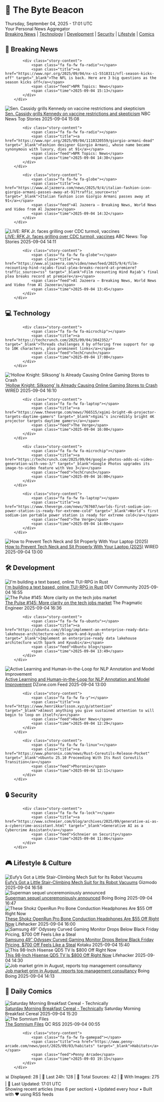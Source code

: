 <!-- Processing 54 RSS feeds at 2025-09-04 17:01:36 UTC -->
<!-- Processing: Penny Arcade -->
<!-- Processing: Dilbert -->
<!-- Processing: Cyanide & Happiness -->
<!-- Processing: CNN Top Stories -->
<!-- Processing: BBC World News -->
<!-- Processing: BBC Breaking News -->
<!-- Processing: NPR News -->
<!-- Processing: CBC News -->
<!-- Error processing https://rss.cbc.ca/lineup/topstories.xml: The read operation timed out -->
<!-- Processing: Reuters Top News -->
<!-- Processing: Associated Press Breaking -->
<!-- Processing: ABC News Breaking -->
<!-- Processing: TechCrunch -->
<!-- Processing: WIRED -->
<!-- Processing: Slashdot -->
<!-- Processing: Dev.to -->
<!-- Processing: It's FOSS -->
<!-- Processing: OMG! Ubuntu -->
<!-- Processing: Red Hat Blog -->
<!-- Processing: InfoQ -->
<!-- Processing: The Pragmatic Engineer -->
<!-- Processing: Lifehacker -->
<!-- Processing: Gizmodo -->
<!-- Processing: Boing Boing -->
<!-- Processing: Schneier on Security -->
<!-- Generated 8 new posts out of 24 feeds processed -->
<div class="newspaper-header">
    <h1 class="newspaper-title">📰 The Byte Beacon</h1>
    <div class="newspaper-date">Thursday, September 04, 2025 - 17:01 UTC</div>
    <div class="newspaper-subtitle">Your Personal News Aggregator</div>
</div>

<div class="newspaper-nav">
    <a href="#breaking">Breaking News</a> |
    <a href="#tech">Technology</a> |
    <a href="#dev">Development</a> |
    <a href="#security">Security</a> |
    <a href="#lifestyle">Lifestyle</a> |
    <a href="#webcomics">Comics</a>
</div>

<div class="news-section breaking-news" id="breaking">
<h2 class="section-header">🚨 Breaking News</h2>
<div class="stories-container">
<div class="story">
            
            <div class="story-content">
                <span class="fa fa-fw fa-radio"></span>
                <span class="title"><a href="https://www.npr.org/2025/09/04/nx-s1-5518311/nfl-season-kicks-off" target="_blank">The NFL is back. Here are 3 big questions as the season kicks off</a></span>
                <span class="feed">NPR Topics: News</span>
                <span class="time">2025-09-04 15:13</span>
            </div>
        </div>
<div class="story">
            <img src="https://media-cldnry.s-nbcnews.com/image/upload/t_fit_1500w/mpx/2704722219/2025_09/1756998494480_now_brk_cassidy_kennedy_vaccines_250904_1920x1080-l22qh0.jpg" alt="Sen. Cassidy grills Kennedy on vaccine restrictions and skepticism" class="story-image" loading="lazy" onerror="this.style.display='none'">
            <div class="story-content">
                <span class="fa fa-fw fa-broadcast-tower"></span>
                <span class="title"><a href="https://www.nbcnews.com/now/video/sen-cassidy-grills-kennedy-on-vaccine-restrictions-and-skepticism-246699589769" target="_blank">Sen. Cassidy grills Kennedy on vaccine restrictions and skepticism</a></span>
                <span class="feed">NBC News Top Stories</span>
                <span class="time">2025-09-04 15:08</span>
            </div>
        </div>
<div class="story">
            
            <div class="story-content">
                <span class="fa fa-fw fa-radio"></span>
                <span class="title"><a href="https://www.npr.org/2025/09/04/1110320559/giorgio-armani-dead" target="_blank">Fashion designer Giorgio Armani, whose name became synonymous with luxury, dies at 91</a></span>
                <span class="feed">NPR Topics: News</span>
                <span class="time">2025-09-04 14:38</span>
            </div>
        </div>
<div class="story">
            
            <div class="story-content">
                <span class="fa fa-fw fa-globe"></span>
                <span class="title"><a href="https://www.aljazeera.com/news/2025/9/4/italian-fashion-icon-giorgio-armani-passes-away-at-91?traffic_source=rss" target="_blank">Italian fashion icon Giorgio Armani passes away at 91</a></span>
                <span class="feed">Al Jazeera – Breaking News, World News and Video from Al Jazeera</span>
                <span class="time">2025-09-04 14:32</span>
            </div>
        </div>
<div class="story">
            <img src="https://s.abcnews.com/images/Live/abc_news_live-abc-ml-250210_1739199021469_hpMain_4x3t_384.jpg" alt="LIVE:  RFK Jr. faces grilling over CDC turmoil, vaccines" class="story-image" loading="lazy" onerror="this.style.display='none'">
            <div class="story-content">
                <span class="fa fa-fw fa-tv"></span>
                <span class="title"><a href="https://abcnews.go.com/Live/video/abcnews-live-41463246" target="_blank">LIVE:  RFK Jr. faces grilling over CDC turmoil, vaccines</a></span>
                <span class="feed">ABC News: Top Stories</span>
                <span class="time">2025-09-04 14:11</span>
            </div>
        </div>
<div class="story">
            
            <div class="story-content">
                <span class="fa fa-fw fa-globe"></span>
                <span class="title"><a href="https://www.aljazeera.com/video/newsfeed/2025/9/4/film-recounting-hind-rajabs-final-plea-breaks-record-at-premiere?traffic_source=rss" target="_blank">Film recounting Hind Rajab’s final plea breaks record at premiere</a></span>
                <span class="feed">Al Jazeera – Breaking News, World News and Video from Al Jazeera</span>
                <span class="time">2025-09-04 13:45</span>
            </div>
        </div>
</div>
</div>
<div class="news-section tech-news" id="tech">
<h2 class="section-header">💻 Technology</h2>
<div class="stories-container">
<div class="story">
            
            <div class="story-content">
                <span class="fa fa-fw fa-microchip"></span>
                <span class="title"><a href="https://techcrunch.com/2025/09/04/3042352/" target="_blank">Threads challenges X by offering free support for up to 10K characters, plus prominent links</a></span>
                <span class="feed">TechCrunch</span>
                <span class="time">2025-09-04 17:00</span>
            </div>
        </div>
<div class="story">
            <img src="https://media.wired.com/photos/68b9b74debac84a11c241098/master/pass/Silksong_Promo_03.jpg" alt="‘Hollow Knight: Silksong’ Is Already Causing Online Gaming Stores to Crash" class="story-image" loading="lazy" onerror="this.style.display='none'">
            <div class="story-content">
                <span class="fa fa-fw fa-bolt"></span>
                <span class="title"><a href="https://www.wired.com/story/hollow-knight-silksong-is-already-causing-online-gaming-stores-to-crash/" target="_blank">‘Hollow Knight: Silksong’ Is Already Causing Online Gaming Stores to Crash</a></span>
                <span class="feed">WIRED</span>
                <span class="time">2025-09-04 16:10</span>
            </div>
        </div>
<div class="story">
            
            <div class="story-content">
                <span class="fa fa-fw fa-laptop"></span>
                <span class="title"><a href="https://www.theverge.com/news/766515/xgimi-bright-4k-projector-targets-daytime-gamers" target="_blank">Xgimi’s incredibly bright 4K projector targets daytime gamers</a></span>
                <span class="feed">The Verge</span>
                <span class="time">2025-09-04 16:00</span>
            </div>
        </div>
<div class="story">
            
            <div class="story-content">
                <span class="fa fa-fw fa-microchip"></span>
                <span class="title"><a href="https://techcrunch.com/2025/09/04/google-photos-adds-ai-video-generation-with-veo-3/" target="_blank">Google Photos upgrades its image-to-video feature with Veo 3</a></span>
                <span class="feed">TechCrunch</span>
                <span class="time">2025-09-04 16:00</span>
            </div>
        </div>
<div class="story">
            
            <div class="story-content">
                <span class="fa fa-fw fa-laptop"></span>
                <span class="title"><a href="https://www.theverge.com/news/767607/worlds-first-sodium-ion-power-station-is-ready-for-extreme-cold" target="_blank">World’s first sodium-ion portable power station is ready for extreme cold</a></span>
                <span class="feed">The Verge</span>
                <span class="time">2025-09-04 14:00</span>
            </div>
        </div>
<div class="story">
            <img src="https://media.wired.com/photos/68b9081ae373495282bf2c1a/master/pass/Ergonomic%20Experts%20Convinced%20Me%20I%E2%80%99ve%20Been%20Using%20Laptops%20All%20Wrong.png" alt="How to Prevent Tech Neck and Sit Properly With Your Laptop (2025)" class="story-image" loading="lazy" onerror="this.style.display='none'">
            <div class="story-content">
                <span class="fa fa-fw fa-bolt"></span>
                <span class="title"><a href="https://www.wired.com/story/ergonomic-experts-convinced-me-ive-been-using-laptops-all-wrong/" target="_blank">How to Prevent Tech Neck and Sit Properly With Your Laptop (2025)</a></span>
                <span class="feed">WIRED</span>
                <span class="time">2025-09-04 13:00</span>
            </div>
        </div>
</div>
</div>
<div class="news-section dev-news" id="dev">
<h2 class="section-header">🛠️ Development</h2>
<div class="stories-container">
<div class="story">
            <img src="https://media2.dev.to/dynamic/image/width=800%2Cheight=%2Cfit=scale-down%2Cgravity=auto%2Cformat=auto/https%3A%2F%2Fdev-to-uploads.s3.amazonaws.com%2Fuploads%2Farticles%2Fw3k1j0ky16t3snf4sb8p.jpg" alt="I&#x27;m building a text based, online TUI-RPG in Rust" class="story-image" loading="lazy" onerror="this.style.display='none'">
            <div class="story-content">
                <span class="fa fa-fw fa-code"></span>
                <span class="title"><a href="https://dev.to/smallcabbage/im-building-a-text-based-online-tui-rpg-in-rust-4mdc" target="_blank">I&#x27;m building a text based, online TUI-RPG in Rust</a></span>
                <span class="feed">DEV Community</span>
                <span class="time">2025-09-04 16:55</span>
            </div>
        </div>
<div class="story">
            <img src="https://substack-post-media.s3.amazonaws.com/public/images/9e05c732-5a39-4e77-8741-615136d2031b_420x300.png" alt="The Pulse #145: More clarity on the tech jobs market" class="story-image" loading="lazy" onerror="this.style.display='none'">
            <div class="story-content">
                <span class="fa fa-fw fa-wrench"></span>
                <span class="title"><a href="https://newsletter.pragmaticengineer.com/p/the-pulse-145-more-clarity-on-the" target="_blank">The Pulse #145: More clarity on the tech jobs market</a></span>
                <span class="feed">The Pragmatic Engineer</span>
                <span class="time">2025-09-04 16:36</span>
            </div>
        </div>
<div class="story">
            
            <div class="story-content">
                <span class="fa fa-fw fa-ubuntu"></span>
                <span class="title"><a href="https://ubuntu.com//blog/implement-an-enterprise-ready-data-lakehouse-architecture-with-spark-and-kyuubi" target="_blank">Implement an enterprise-ready data lakehouse architecture with Spark and Kyuubi</a></span>
                <span class="feed">Ubuntu blog</span>
                <span class="time">2025-09-04 13:49</span>
            </div>
        </div>
<div class="story">
            <img src="https://dz2cdn1.dzone.com/thumbnail?fid=18595111&w=600" alt="Active Learning and Human-in-the-Loop for NLP Annotation and Model Improvement" class="story-image" loading="lazy" onerror="this.style.display='none'">
            <div class="story-content">
                <span class="fa fa-fw fa-newspaper"></span>
                <span class="title"><a href="https://dzone.com/articles/active-learning-nlp-annotation" target="_blank">Active Learning and Human-in-the-Loop for NLP Annotation and Model Improvement</a></span>
                <span class="feed">DZone.com Feed</span>
                <span class="time">2025-09-04 13:00</span>
            </div>
        </div>
<div class="story">
            
            <div class="story-content">
                <span class="fa fa-fw fa-y"></span>
                <span class="title"><a href="https://www.henrikkarlsson.xyz/p/attention" target="_blank">Almost anything you give sustained attention to will begin to loop on itself</a></span>
                <span class="feed">Hacker News</span>
                <span class="time">2025-09-04 12:29</span>
            </div>
        </div>
<div class="story">
            
            <div class="story-content">
                <span class="fa fa-fw fa-linux"></span>
                <span class="title"><a href="https://www.phoronix.com/news/Rust-Coreutils-Release-Pocket" target="_blank">Ubuntu 25.10 Proceeding With Its Rust Coreutils Transition</a></span>
                <span class="feed">Phoronix</span>
                <span class="time">2025-09-04 12:11</span>
            </div>
        </div>
</div>
</div>
<div class="news-section security-news" id="security">
<h2 class="section-header">🔒 Security</h2>
<div class="stories-container">
<div class="story">
            
            <div class="story-content">
                <span class="fa fa-fw fa-lock"></span>
                <span class="title"><a href="https://www.schneier.com/blog/archives/2025/09/generative-ai-as-a-cybercrime-assistant.html" target="_blank">Generative AI as a Cybercrime Assistant</a></span>
                <span class="feed">Schneier on Security</span>
                <span class="time">2025-09-04 11:06</span>
            </div>
        </div>
</div>
</div>
<div class="news-section lifestyle-news" id="lifestyle">
<h2 class="section-header">🎮 Lifestyle & Culture</h2>
<div class="stories-container">
<div class="story">
            <img src="https://gizmodo.com/app/uploads/2025/09/MarsWalker-going-up.jpg" alt="Eufy’s Got a Little Stair-Climbing Mech Suit for Its Robot Vacuums" class="story-image" loading="lazy" onerror="this.style.display='none'">
            <div class="story-content">
                <span class="fa fa-fw fa-computer"></span>
                <span class="title"><a href="https://gizmodo.com/eufys-got-a-little-stair-climbing-mech-suit-for-its-robot-vacuums-2000653284" target="_blank">Eufy’s Got a Little Stair-Climbing Mech Suit for Its Robot Vacuums</a></span>
                <span class="feed">Gizmodo</span>
                <span class="time">2025-09-04 16:58</span>
            </div>
        </div>
<div class="story">
            <img src="https://boingboing.net/wp-content/uploads/2024/12/david-corenswet-as-superman-in-costume-bleeding-in-the-snow-in-superman-2025-movie-jpg.avif" alt="Superman sequel unceremoniously announced" class="story-image" loading="lazy" onerror="this.style.display='none'">
            <div class="story-content">
                <span class="fa fa-fw fa-arrow-right"></span>
                <span class="title"><a href="https://boingboing.net/2025/09/04/superman-sequel-unceremoniously-announced.html" target="_blank">Superman sequel unceremoniously announced</a></span>
                <span class="feed">Boing Boing</span>
                <span class="time">2025-09-04 16:47</span>
            </div>
        </div>
<div class="story">
            <img src="https://lifehacker.com/imagery/articles/01JXJP0T65E1HBE5SC5MD20ZK7/hero-image.png" alt="These Shokz OpenRun Pro Bone Conduction Headphones Are $55 Off Right Now" class="story-image" loading="lazy" onerror="this.style.display='none'">
            <div class="story-content">
                <span class="fa fa-fw fa-life-ring"></span>
                <span class="title"><a href="https://lifehacker.com/tech/shokz-open-run-pro-bone-conduction-headphones-sale-amazon?utm_medium=RSS" target="_blank">These Shokz OpenRun Pro Bone Conduction Headphones Are $55 Off Right Now</a></span>
                <span class="feed">Lifehacker</span>
                <span class="time">2025-09-04 16:00</span>
            </div>
        </div>
<div class="story">
            <img src="https://kotaku.com/app/uploads/2025/09/SamsungOdysseyG9.jpg" alt="Samsung 49″ Odyssey Curved Gaming Monitor Drops Below Black Friday Pricing, $700 Off Feels Like a Steal" class="story-image" loading="lazy" onerror="this.style.display='none'">
            <div class="story-content">
                <span class="fa fa-fw fa-gamepad"></span>
                <span class="title"><a href="https://kotaku.com/samsung-49%e2%80%b3-odyssey-curved-gaming-monitor-drops-below-black-friday-pricing-700-off-feels-like-a-steal-2000622791" target="_blank">Samsung 49″ Odyssey Curved Gaming Monitor Drops Below Black Friday Pricing, $700 Off Feels Like a Steal</a></span>
                <span class="feed">Kotaku</span>
                <span class="time">2025-09-04 15:40</span>
            </div>
        </div>
<div class="story">
            <img src="https://lifehacker.com/imagery/articles/01K4AFD4MREBJWR31CJNG6FEFG/hero-image.png" alt="This 98-Inch Hisense QD5 TV Is $800 Off Right Now" class="story-image" loading="lazy" onerror="this.style.display='none'">
            <div class="story-content">
                <span class="fa fa-fw fa-life-ring"></span>
                <span class="title"><a href="https://lifehacker.com/tech/98-inch-hisense-qd5-tv-sale?utm_medium=RSS" target="_blank">This 98-Inch Hisense QD5 TV Is $800 Off Right Now</a></span>
                <span class="feed">Lifehacker</span>
                <span class="time">2025-09-04 14:30</span>
            </div>
        </div>
<div class="story">
            <img src="https://i0.wp.com/boingboing.net/wp-content/uploads/2025/09/Drawing-of-the-sinking-of-the-Bismarck.webp?fit=750%2C435&amp;quality=55&amp;ssl=1" alt="Job market grim in August, reports top management consultancy" class="story-image" loading="lazy" onerror="this.style.display='none'">
            <div class="story-content">
                <span class="fa fa-fw fa-arrow-right"></span>
                <span class="title"><a href="https://boingboing.net/2025/09/04/job-market-grim-in-august-reportst-top-management-consultancy.html" target="_blank">Job market grim in August, reports top management consultancy</a></span>
                <span class="feed">Boing Boing</span>
                <span class="time">2025-09-04 14:13</span>
            </div>
        </div>
</div>
</div>
<div class="news-section webcomics-section" id="webcomics">
<h2 class="section-header">🎨 Daily Comics</h2>
<div class="stories-container">
<div class="story">
            <img src="https://www.smbc-comics.com/comics/1756846973-20250904.png" alt="Saturday Morning Breakfast Cereal - Technically" class="story-image" loading="lazy" onerror="this.style.display='none'">
            <div class="story-content">
                <span class="fa fa-fw fa-smile"></span>
                <span class="title"><a href="https://www.smbc-comics.com/comic/technically" target="_blank">Saturday Morning Breakfast Cereal - Technically</a></span>
                <span class="feed">Saturday Morning Breakfast Cereal</span>
                <span class="time">2025-09-04 15:20</span>
            </div>
        </div>
<div class="story">
            <img src="http://www.questionablecontent.net/comics/5650.png" alt="The Somnium Files" class="story-image" loading="lazy" onerror="this.style.display='none'">
            <div class="story-content">
                <span class="fa fa-fw fa-music"></span>
                <span class="title"><a href="http://questionablecontent.net/view.php?comic=5650" target="_blank">The Somnium Files</a></span>
                <span class="feed">QC RSS</span>
                <span class="time">2025-09-04 00:55</span>
            </div>
        </div>
<div class="story">
            
            <div class="story-content">
                <span class="fa fa-fw fa-gamepad"></span>
                <span class="title"><a href="https://www.penny-arcade.com/news/post/2025/09/03/habitats" target="_blank">Habitats</a></span>
                <span class="feed">Penny Arcade</span>
                <span class="time">2025-09-03 19:15</span>
            </div>
        </div>
</div>
</div>

<div class="newspaper-footer">
    <div class="stats">
        📊 Displayed: 28 | 📅 Last 24h: 128 | 📡 Total Sources: 42 | 📸 With Images: 275 |
        🔄 Last Updated: 17:01 UTC
    </div>
    <div class="footer-note">
        Showing recent articles (max 6 per section) • Updated every hour • Built with ❤️ using RSS feeds
    </div>
</div>
